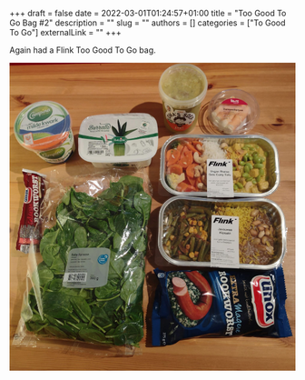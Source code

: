 +++ 
draft = false
date = 2022-03-01T01:24:57+01:00
title = "Too Good To Go Bag #2"
description = ""
slug = ""
authors = []
categories = ["To Good To Go"]
externalLink = ""
+++

Again had a Flink Too Good To Go bag.

![Too Good To Go bag 2](/images/toogoodtogo_2.jpeg)
